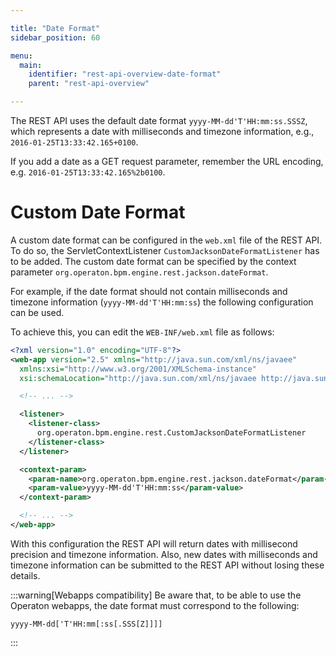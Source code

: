 ```yaml
---

title: "Date Format"
sidebar_position: 60

menu:
  main:
    identifier: "rest-api-overview-date-format"
    parent: "rest-api-overview"

---
```


The REST API uses the default date format `yyyy-MM-dd'T'HH:mm:ss.SSSZ`, which
represents a date with milliseconds and timezone information, e.g.,
`2016-01-25T13:33:42.165+0100`.

If you add a date as a GET request parameter, remember the URL encoding, e.g. `2016-01-25T13:33:42.165%2b0100`.

# Custom Date Format
A custom date format can be configured in the `web.xml`
file of the REST API. To do so, the ServletContextListener
`CustomJacksonDateFormatListener` has to be added. The custom date format
can be specified by the context parameter
`org.operaton.bpm.engine.rest.jackson.dateFormat`.

For example, if the date format should not contain milliseconds and timezone
information (`yyyy-MM-dd'T'HH:mm:ss`) the following configuration can be
used.

To achieve this, you can edit the `WEB-INF/web.xml` file as follows:

```xml
<?xml version="1.0" encoding="UTF-8"?>
<web-app version="2.5" xmlns="http://java.sun.com/xml/ns/javaee"
  xmlns:xsi="http://www.w3.org/2001/XMLSchema-instance"
  xsi:schemaLocation="http://java.sun.com/xml/ns/javaee http://java.sun.com/xml/ns/javaee/web-app_2_5.xsd">

  <!-- ... -->

  <listener>
    <listener-class>
      org.operaton.bpm.engine.rest.CustomJacksonDateFormatListener
    </listener-class>
  </listener>

  <context-param>
    <param-name>org.operaton.bpm.engine.rest.jackson.dateFormat</param-name>
    <param-value>yyyy-MM-dd'T'HH:mm:ss</param-value>
  </context-param>

  <!-- ... -->
</web-app>
```

With this configuration the REST API will return dates with millisecond
precision and timezone information. Also, new dates with milliseconds and timezone information
can be submitted to the REST API without losing these details.

:::warning[Webapps compatibility]
Be aware that, to be able to use the Operaton webapps, the date format must correspond to the following:

`yyyy-MM-dd['T'HH:mm[:ss[.SSS[Z]]]]`

:::

